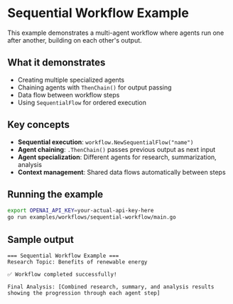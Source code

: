 # Sequential Workflow Example

This example demonstrates a multi-agent workflow where agents run one after another, building on each other's output.

## What it demonstrates

- Creating multiple specialized agents
- Chaining agents with `ThenChain()` for output passing
- Data flow between workflow steps
- Using `SequentialFlow` for ordered execution

## Key concepts

- **Sequential execution**: `workflow.NewSequentialFlow("name")`
- **Agent chaining**: `.ThenChain()` passes previous output as next input
- **Agent specialization**: Different agents for research, summarization, analysis
- **Context management**: Shared data flows automatically between steps

## Running the example

```bash
export OPENAI_API_KEY=your-actual-api-key-here
go run examples/workflows/sequential-workflow/main.go
```

## Sample output

```
=== Sequential Workflow Example ===
Research Topic: Benefits of renewable energy

✅ Workflow completed successfully!

Final Analysis: [Combined research, summary, and analysis results showing the progression through each agent step]
```